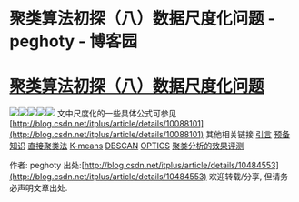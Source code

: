 
# 聚类算法初探（八）数据尺度化问题 - peghoty - 博客园






# [聚类算法初探（八）数据尺度化问题](https://www.cnblogs.com/peghoty/p/3798553.html)
![](http://img.blog.csdn.net/20130829081823203)![](http://img.blog.csdn.net/20130829081841093)![](http://img.blog.csdn.net/20130829081850890)![](http://img.blog.csdn.net/20130829081900078)![](http://img.blog.csdn.net/20130829081914937)
文中尺度化的一些具体公式可参见[http://blog.csdn.net/itplus/article/details/10088101](http://blog.csdn.net/itplus/article/details/10088101)
其他相关链接
[引言](http://blog.csdn.net/itplus/article/details/10087581)
[预备知识](http://blog.csdn.net/itplus/article/details/10088101)
[直接聚类法](http://blog.csdn.net/itplus/article/details/10088283)
[K-means](http://blog.csdn.net/itplus/article/details/10088429)
[DBSCAN](http://blog.csdn.net/itplus/article/details/10088625)
[OPTICS](http://blog.csdn.net/itplus/article/details/10089323)
[聚类分析的效果评测](http://blog.csdn.net/itplus/article/details/10322361)

作者: peghoty
出处:[http://blog.csdn.net/itplus/article/details/10484553](http://blog.csdn.net/itplus/article/details/10484553)
欢迎转载/分享, 但请务必声明文章出处.





